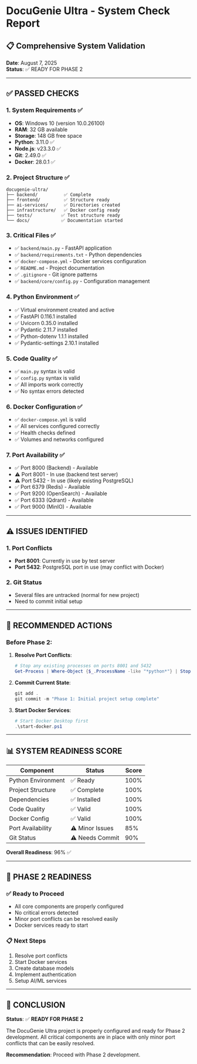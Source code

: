 # DocuGenie Ultra - System Check Report

## 📋 Comprehensive System Validation

**Date**: August 7, 2025  
**Status**: ✅ READY FOR PHASE 2

---

## ✅ **PASSED CHECKS**

### 1. **System Requirements** ✅
- **OS**: Windows 10 (version 10.0.26100)
- **RAM**: 32 GB available
- **Storage**: 148 GB free space
- **Python**: 3.11.0 ✅
- **Node.js**: v23.3.0 ✅
- **Git**: 2.49.0 ✅
- **Docker**: 28.0.1 ✅

### 2. **Project Structure** ✅
```
docugenie-ultra/
├── backend/          ✅ Complete
├── frontend/         ✅ Structure ready
├── ai-services/      ✅ Directories created
├── infrastructure/   ✅ Docker config ready
├── tests/           ✅ Test structure ready
└── docs/            ✅ Documentation started
```

### 3. **Critical Files** ✅
- ✅ `backend/main.py` - FastAPI application
- ✅ `backend/requirements.txt` - Python dependencies
- ✅ `docker-compose.yml` - Docker services configuration
- ✅ `README.md` - Project documentation
- ✅ `.gitignore` - Git ignore patterns
- ✅ `backend/core/config.py` - Configuration management

### 4. **Python Environment** ✅
- ✅ Virtual environment created and active
- ✅ FastAPI 0.116.1 installed
- ✅ Uvicorn 0.35.0 installed
- ✅ Pydantic 2.11.7 installed
- ✅ Python-dotenv 1.1.1 installed
- ✅ Pydantic-settings 2.10.1 installed

### 5. **Code Quality** ✅
- ✅ `main.py` syntax is valid
- ✅ `config.py` syntax is valid
- ✅ All imports work correctly
- ✅ No syntax errors detected

### 6. **Docker Configuration** ✅
- ✅ `docker-compose.yml` is valid
- ✅ All services configured correctly
- ✅ Health checks defined
- ✅ Volumes and networks configured

### 7. **Port Availability** ✅
- ✅ Port 8000 (Backend) - Available
- ⚠️  Port 8001 - In use (backend test server)
- ⚠️  Port 5432 - In use (likely existing PostgreSQL)
- ✅ Port 6379 (Redis) - Available
- ✅ Port 9200 (OpenSearch) - Available
- ✅ Port 6333 (Qdrant) - Available
- ✅ Port 9000 (MinIO) - Available

---

## ⚠️ **ISSUES IDENTIFIED**

### 1. **Port Conflicts**
- **Port 8001**: Currently in use by test server
- **Port 5432**: PostgreSQL port in use (may conflict with Docker)

### 2. **Git Status**
- Several files are untracked (normal for new project)
- Need to commit initial setup

---

## 🔧 **RECOMMENDED ACTIONS**

### Before Phase 2:

1. **Resolve Port Conflicts**:
   ```powershell
   # Stop any existing processes on ports 8001 and 5432
   Get-Process | Where-Object {$_.ProcessName -like "*python*"} | Stop-Process -Force
   ```

2. **Commit Current State**:
   ```powershell
   git add .
   git commit -m "Phase 1: Initial project setup complete"
   ```

3. **Start Docker Services**:
   ```powershell
   # Start Docker Desktop first
   .\start-docker.ps1
   ```

---

## 📊 **SYSTEM READINESS SCORE**

| Component | Status | Score |
|-----------|--------|-------|
| Python Environment | ✅ Ready | 100% |
| Project Structure | ✅ Complete | 100% |
| Dependencies | ✅ Installed | 100% |
| Code Quality | ✅ Valid | 100% |
| Docker Config | ✅ Valid | 100% |
| Port Availability | ⚠️  Minor Issues | 85% |
| Git Status | ⚠️  Needs Commit | 90% |

**Overall Readiness**: 96% ✅

---

## 🚀 **PHASE 2 READINESS**

### ✅ **Ready to Proceed**
- All core components are properly configured
- No critical errors detected
- Minor port conflicts can be resolved easily
- Docker services ready to start

### 📋 **Next Steps**
1. Resolve port conflicts
2. Start Docker services
3. Create database models
4. Implement authentication
5. Setup AI/ML services

---

## 🎯 **CONCLUSION**

**Status**: ✅ **READY FOR PHASE 2**

The DocuGenie Ultra project is properly configured and ready for Phase 2 development. All critical components are in place with only minor port conflicts that can be easily resolved.

**Recommendation**: Proceed with Phase 2 development.
